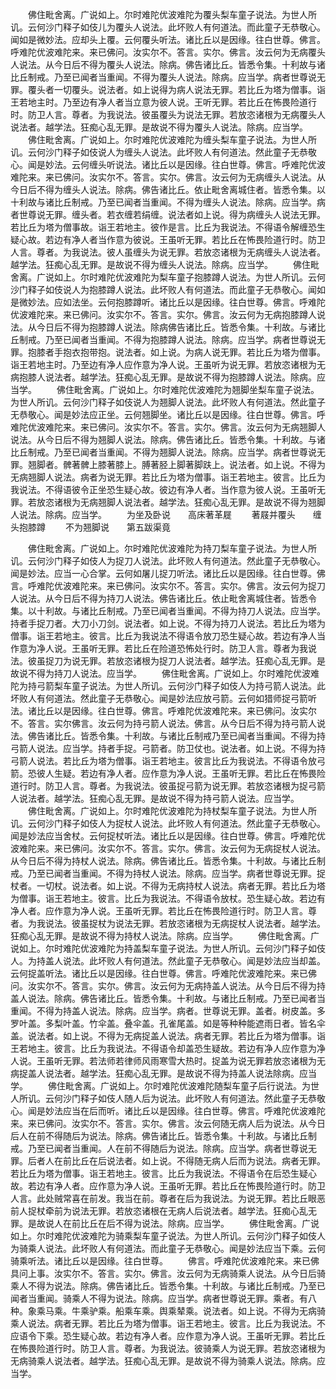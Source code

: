 <!-- { "loadSidebar": true } -->
　　佛住毗舍离。广说如上。尔时难陀优波难陀为覆头梨车童子说法。为世人所讥。云何沙门释子如伎儿为覆头人说法。此坏败人有何道法。而此童子无恭敬心。闻如是微妙法。应却头上覆。云何覆头听法。诸比丘以是因缘。往白世尊。佛言。呼难陀优波难陀来。来已佛问。汝实尔不。答言。实尔。佛言。汝云何为无病覆头人说法。从今日后不得为覆头人说法。除病。佛告诸比丘。皆悉令集。十利故与诸比丘制戒。乃至已闻者当重闻。不得为覆头人说法。除病。应当学。病者世尊说无罪。覆头者一切覆头。说法者。如上说得为病人说法无罪。若比丘为塔为僧事。诣王若地主时。乃至边有净人者当立意为彼人说。王听无罪。若比丘在怖畏险道行时。防卫人言。尊者。为我说法。彼虽覆头为说法无罪。若放恣诸根为无病覆头人说法者。越学法。狂痴心乱无罪。是故说不得为覆头人说法。除病。应当学。
　　佛住毗舍离。广说如上。尔时难陀优波难陀为缠头梨车童子说法。为世人所讥。云何沙门释子如伎说人为缠头人说法。此坏败人有何道法。然此童子无恭敬心。闻是妙法。云何缠头听说法。诸比丘以是因缘。往白世尊。佛言。呼难陀优波难陀来。来已佛问。汝实尔不。答言。实尔。佛言。汝云何为无病缠头人说法。从今日后不得为缠头人说法。除病。佛告诸比丘。依止毗舍离城住者。皆悉令集。以十利故与诸比丘制戒。乃至已闻者当重闻。不得为缠头人说法。除病。应当学。病者世尊说无罪。缠头者。若衣缠若绢缠。说法者如上说。得为病缠头人说法无罪。若比丘为塔为僧事故。诣王若地主。彼作是言。比丘为我说法。不得语令解缠恐生疑心故。若边有净人者当作意为彼说。王虽听无罪。若比丘在怖畏险道行时。防卫人言。尊者。为我说法。彼人虽缠头为说无罪。若放恣诸根为无病缠头人说法者。越学法。狂痴心乱无罪。是故说不得为缠头人说法。除病。应当学。
　　佛住毗舍离。广说如上。尔时难陀优波难陀为梨车童子抱膝蹲人说法。为世人所讥。云何沙门释子如伎说人为抱膝蹲人说法。此坏败人有何道法。而此童子无恭敬心。闻如是微妙法。应如法坐。云何抱膝蹲听。诸比丘以是因缘。往白世尊。佛言。呼难陀优波难陀来。来已佛问。汝实尔不。答言。实尔。佛言。汝云何为无病抱膝蹲人说法。从今日后不得为抱膝蹲人说法。除病佛告诸比丘。皆悉令集。十利故。与诸比丘制戒。乃至已闻者当重闻。不得为抱膝蹲人说法。除病。应当学。病者世尊说无罪。抱膝者手抱衣抱带抱。说法者。如上说。为病人说无罪。若比丘为塔为僧事。诣王若地主时。乃至边有净人应作意为净人说。王虽听为说无罪。若放恣诸根为无病抱膝人说法者。越学法。狂痴心乱无罪。是故说不得为抱膝蹲人说法。除病。应当学。
　　佛住毗舍离。广说如上。尔时难陀优波难陀为翘脚坐梨车童子说法。为世人所讥。云何沙门释子如伎说人为翘脚人说法。此坏败人有何道法。然此童子无恭敬心。闻是妙法应正坐。云何翘脚坐。诸比丘以是因缘。往白世尊。佛言。呼难陀优波难陀来。来已佛问。汝实尔不。答言。实尔。佛言。汝云何为无病翘脚人说法。从今日后不得为翘脚人说法。除病。佛告诸比丘。皆悉令集。十利故。与诸比丘制戒。乃至已闻者当重闻。不得为翘脚人说法。除病。应当学。病者世尊说无罪。翘脚者。髀著髀上膝著膝上。膊著胫上脚著脚趺上。说法者。如上说。不得为无病翘脚人说法。病者为说无罪。若比丘为塔为僧事。诣王若地主。彼言。比丘为我说法。不得语彼令正坐恐生疑心故。彼边有净人者。当作意为彼人说。王虽听无罪。若放恣诸根为无病翘脚人说法者。越学法。狂痴心乱无罪。是故说不得为翘脚人说法。除病。应当学。
　　为坐及卧说　　高床著革屣
　　著屐并覆头　　缠头抱膝蹲
　　不为翘脚说　　第五跋渠竟

　　佛住毗舍离。广说如上。尔时难陀优波难陀为持刀梨车童子说法。为世人所讥。云何沙门释子如伎人为捉刀人说法。此坏败人有何道法。然此童子无恭敬心。闻是妙法。应当一心合掌。云何如屠儿捉刀听法。诸比丘以是因缘。往白世尊。佛言。呼难陀优波难陀来。来已佛问。汝实尔不。答言。实尔。佛言。汝云何为捉刀人说法。从今日后不得为持刀人说法。佛告诸比丘。依止毗舍离城住者。皆悉令集。以十利故。与诸比丘制戒。乃至已闻者当重闻。不得为持刀人说法。应当学。持者手捉刀者。大刀小刀剑。说法者。如上说。不得为持刀人说法。若比丘为塔为僧事。诣王若地主。彼言。比丘为我说法不得语令放刀恐生疑心故。若边有净人当作意为净人说。王虽听无罪。若比丘在险道恐怖处行时。防卫人言。尊者为我说法。彼虽捉刀为说无罪。若放恣诸根为捉刀人说法者。越学法。狂痴心乱无罪。是故说不得为持刀人说法。应当学。
　　佛住毗舍离。广说如上。尔时难陀优波难陀为持弓箭梨车童子说法。为世人所讥。云何沙门释子如伎人为持弓箭人说法。此坏败人有何道法。然此童子无恭敬心。闻是妙法应放弓箭。云何如猎师捉弓箭听法。诸比丘以是因缘。往白世尊。佛言。呼难陀优波难陀来。来已佛问。汝实尔不。答言。实尔佛言。汝云何为持弓箭人说法。佛言。从今日后不得为持弓箭人说法。佛告诸比丘。皆悉令集。十利故。与诸比丘制戒乃至已闻者当重闻。不得为持弓箭人说法。应当学。持者手捉。弓箭者。防卫仗也。说法者。如上说。不得为持弓箭人说法。若比丘为塔为僧事。诣王若地主。彼言比丘为我说法。不得语令放弓箭。恐彼人生疑。若边有净人者。应作意为净人说。王虽听无罪。若比丘在怖畏险道行时。防卫人言。尊者。为我说法。彼虽捉弓箭为说无罪。若放恣诸根为捉弓箭人说法者。越学法。狂痴心乱无罪。是故说不得为持弓箭人说法。应当学。
　　佛住毗舍离。广说如上。尔时难陀优波难陀为持杖梨车童子说法。为世人所讥。云何沙门释子如伎人为捉杖人说法。此坏败人有何道法。然此童子无恭敬心。闻是妙法应当舍杖。云何捉杖听法。诸比丘以是因缘。往白世尊。佛言。呼难陀优波难陀来。来已佛问。汝实尔不。答言。实尔。佛言。汝云何为无病捉杖人说法。从今日后不得为持杖人说法。除病。佛告诸比丘。皆悉令集。十利故。与诸比丘制戒。乃至已闻者当重闻。不得为持杖人说法。除病。应当学。病者世尊说无罪。捉杖者。一切杖。说法者。如上说。不得为无病持杖人说法。病者无罪。若比丘为塔为僧事。诣王若地主。彼言。比丘为我说法。不得语令放杖。恐生疑心故。若边有净人者。应作意为净人说。王虽听无罪。若比丘在怖畏险道行时。防卫人言。尊者。为我说法。彼虽捉杖为说法无罪。若放恣诸根为无病捉杖人说法者。越学法。狂痴心乱无罪。是故说不得为持杖人说法。除病。应当学。
　　佛住毗舍离。广说如上。尔时难陀优波难陀为持盖梨车童子说法。为世人所讥。云何沙门释子如伎人。为持盖人说法。此坏败人有何道法。然此童子无恭敬心。闻是妙法应当却盖。云何捉盖听法。诸比丘以是因缘。往白世尊。佛言。呼难陀优波难陀来。来已佛问。汝实尔不。答言。实尔。佛言。汝云何为无病持盖人说法。从今日后不得为持盖人说法。除病。佛告诸比丘。皆悉令集。十利故。与诸比丘制戒。乃至已闻者当重闻。不得为持盖人说法。除病。应当学。病者。世尊说无罪。盖者。树皮盖。多罗叶盖。多梨叶盖。竹伞盖。叠伞盖。孔雀尾盖。如是等种种能遮雨日者。皆名伞盖。说法者。如上说。不得为无病捉盖人说法。病者无罪。若比丘为塔为僧事。诣王若地主。彼言。比丘为我说法。不得语令却盖恐生疑故。若边有净人应作意为净人说。王虽听无罪。若法师若律师风雨寒雪大热时。捉盖为说无罪若放恣诸根为无病捉盖人说法者。越学法。狂痴心乱无罪。是故说不得为持盖人说法除病。应当学。
　　佛住毗舍离。广说如上。尔时难陀优波难陀随梨车童子后行说法。为世人所讥。云何沙门释子如伎人随人后为说法。此坏败人有何道法。然此童子无恭敬心。闻是妙法应当在后而听。诸比丘以是因缘。往白世尊。佛言。呼难陀优波难陀来。来已佛问。汝实尔不。答言。实尔。佛言。汝云何随无病人后为说法。从今日后人在前不得随后为说法。除病。佛告诸比丘。皆悉令集。十利故。与诸比丘制戒。乃至已闻者当重闻。人在前不得随后为说法。除病。应当学。病者世尊说无罪。后者人在前比丘在后说法者。如上说。不得随无病人后而为说法。病者无罪。若比丘为塔为僧事。诣王若地主。彼言。比丘为我说法。不得语令在后恐生疑心故。若边有净人者。应作意为净人说。王虽听无罪。若比丘在怖畏险道行时。防卫人言。此处贼常喜在前发。我当在前。尊者在后为我说法。为说无罪。若比丘眼恶前人捉杖牵前为说法无罪。若放恣诸根在无病人后说法者。越学法。狂痴心乱无罪。是故说人在前比丘在后不得为说法。除病。应当学。
　　佛住毗舍离。广说如上。尔时难陀优波难陀为骑乘梨车童子说法。为世人所讥。云何沙门释子如伎人为骑乘人说法。此坏败人有何道法。而此童子无恭敬心。闻是妙法应当下乘。云何骑乘听法。诸比丘以是因缘。往白世尊。
　　佛言。呼难陀优波难陀来。来已佛具问上事。汝实尔不。答言。实尔。佛言。汝云何为无病骑乘人说法。从今日后骑乘人不得为说法。除病。佛告诸比丘。皆悉令集。十利故。与诸比丘制戒。乃至已闻者当重闻。骑乘人不得为说法。除病。应当学。病者世尊说无罪。乘者。有八种。象乘马乘。牛乘驴乘。船乘车乘。舆乘辇乘。说法者。如上说。不得为无病骑乘人说法。病者无罪。若比丘为塔为僧事。诣王若地主。彼言。比丘为我说法。不应语令下乘。恐生疑心故。若边有净人者。应作意为净人说。王虽听无罪。若比丘在怖畏险道行时。防卫人言。尊者。为我说法。彼骑乘人为说无罪。若放恣诸根为无病骑乘人说法者。越学法。狂痴心乱无罪。是故说不得为骑乘人说法。除病。应当学。
